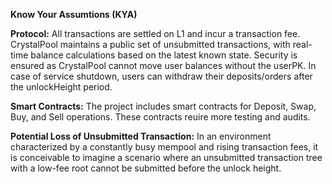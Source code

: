 **Know Your Assumtions (KYA)**

**Protocol:**
All transactions are settled on L1 and incur a transaction fee. CrystalPool maintains a public set of unsubmitted transactions, with real-time balance calculations based on the latest known state. Security is ensured as CrystalPool cannot move user balances without the userPK. In case of service shutdown, users can withdraw their deposits/orders after the unlockHeight period.

**Smart Contracts:**
The project includes smart contracts for Deposit, Swap, Buy, and Sell operations. These contracts reuire more testing and audits.

**Potential Loss of Unsubmitted Transaction:**
In an environment characterized by a constantly busy mempool and rising transaction fees, it is conceivable to imagine a scenario where an unsubmitted transaction tree with a low-fee root cannot be submitted before the unlock height.